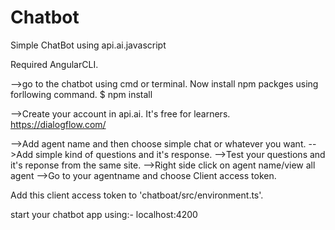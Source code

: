 # Chatbot
Simple ChatBot using api.ai.javascript

Required AngularCLI.

-->go to the chatbot using cmd or terminal.
Now install npm packges using forllowing command.
$ npm install

-->Create your account in api.ai. It's free for learners.
https://dialogflow.com/


-->Add agent name and then choose simple chat or whatever you want.
-->Add simple kind of questions and it's response.
-->Test your questions and it's reponse from the same site.
-->Right side click on agent name/view all agent
-->Go to your agentname and choose Client access token.

Add this client access token to 'chatboat/src/environment.ts'.

start your chatbot app using:- localhost:4200
